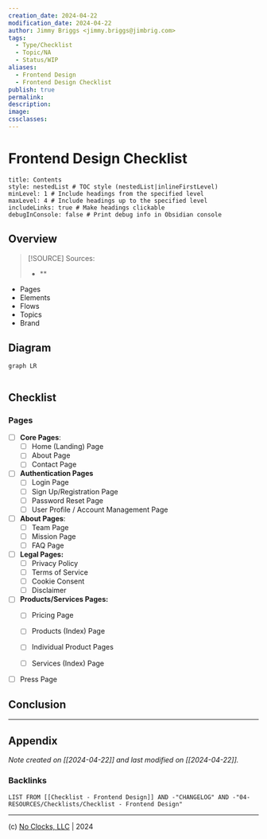 ```yaml
---
creation_date: 2024-04-22
modification_date: 2024-04-22
author: Jimmy Briggs <jimmy.briggs@jimbrig.com>
tags:
  - Type/Checklist
  - Topic/NA
  - Status/WIP
aliases:
  - Frontend Design
  - Frontend Design Checklist
publish: true
permalink:
description:
image:
cssclasses:
---
```


# Frontend Design Checklist

```table-of-contents
title: Contents 
style: nestedList # TOC style (nestedList|inlineFirstLevel)
minLevel: 1 # Include headings from the specified level
maxLevel: 4 # Include headings up to the specified level
includeLinks: true # Make headings clickable
debugInConsole: false # Print debug info in Obsidian console
```

## Overview

> [!SOURCE] Sources:
> - **


- Pages
- Elements
- Flows
- Topics
- Brand

## Diagram

```mermaid
graph LR
  
```

## Checklist

### Pages

- [ ] **Core Pages**:
	- [ ] Home (Landing) Page
	- [ ] About Page
	- [ ] Contact Page

- [ ] **Authentication Pages**
	- [ ] Login Page
	- [ ] Sign Up/Registration Page
	- [ ] Password Reset Page
	- [ ] User Profile / Account Management Page

- [ ] **About Pages**:
	- [ ] Team Page
	- [ ] Mission Page
	- [ ] FAQ Page

- [ ] **Legal Pages:**
	- [ ] Privacy Policy
	- [ ] Terms of Service
	- [ ] Cookie Consent
	- [ ] Disclaimer

- [ ] **Products/Services Pages:**
	- [ ] Pricing Page
	- [ ] Products (Index) Page
	- [ ] Individual Product Pages
	- [ ] Services (Index) Page
	

- [ ] Press Page

## Conclusion

***

## Appendix

*Note created on [[2024-04-22]] and last modified on [[2024-04-22]].*

### Backlinks

```dataview
LIST FROM [[Checklist - Frontend Design]] AND -"CHANGELOG" AND -"04-RESOURCES/Checklists/Checklist - Frontend Design"
```

***

(c) [No Clocks, LLC](https://github.com/noclocks) | 2024
